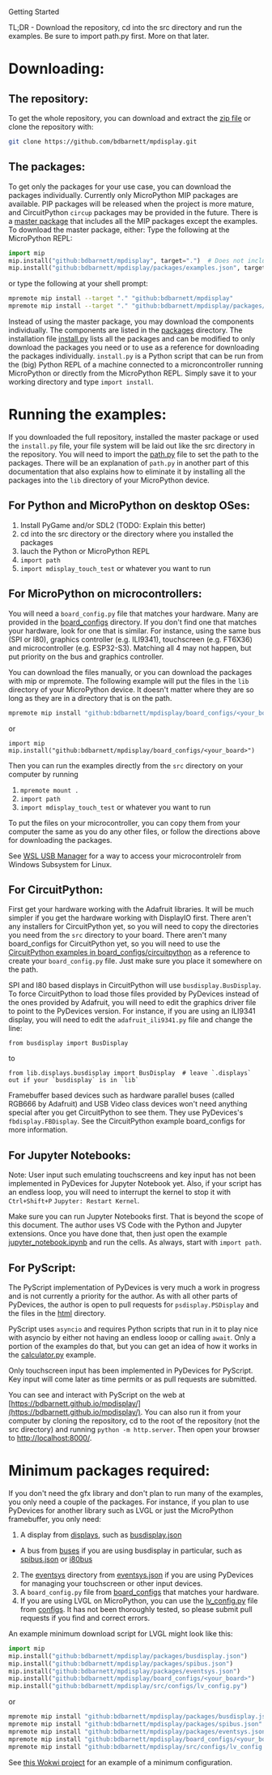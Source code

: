 Getting Started

TL;DR - Download the repository, cd into the src directory and run the examples.  Be sure to import path.py first.  More on that later.

# Downloading:
## The repository:
To get the whole repository, you can download and extract the [zip file](https://github.com/bdbarnett/mpdisplay/archive/refs/heads/main.zip) or clone the repository with:
```bash
git clone https://github.com/bdbarnett/mpdisplay.git
```

## The packages:
To get only the packages for your use case, you can download the packages individually.  Currently only MicroPython MIP packages are available.  PIP packages will be released when the project is more mature, and CircuitPython `circup` packages may be provided in the future.  There is a [master package](package.json) that includes all the MIP packages except the examples.  To download the master package, either:
Type the following at the MicroPython REPL:
```python
import mip
mip.install("github:bdbarnett/mpdisplay", target=".")  # Does not include examples
mip.install("github:bdbarnett/mpdisplay/packages/examples.json", target=".")  # Optional examples
```
or type the following at your shell prompt:
```bash
mpremote mip install --target "." "github:bdbarnett/mpdisplay"
mpremote mip install --target "." "github:bdbarnett/mpdisplay/packages/examples.json"
```

Instead of using the master package, you may download the components individually.  The components are listed in the [packages](packages) directory.  The installation file [install.py](install.py) lists all the packages and can be modified to only download the packages you need or to use as a reference for downloading the packages individually.  `install.py` is a Python script that can be run from the (big) Python REPL of a machine connected to a microncontroller running MicroPython or directly from the MicroPython REPL.  Simply save it to your working directory and type `import install`.

# Running the examples:
If you downloaded the full repository, installed the master package or used the `install.py` file, your file system will be laid out like the src directory in the repository.  You will need to import the [path.py](src/path.py) file to set the path to the packages.  There will be an explanation of `path.py` in another part of this documentation that also explains how to eliminate it by installing all the packages into the `lib` directory of your MicroPython device.

## For Python and MicroPython on desktop OSes:
1.  Install PyGame and/or SDL2 (TODO: Explain this better)
2.  cd into the src directory or the directory where you installed the packages
3.  lauch the Python or MicroPython REPL
4.  `import path`
5.  `import mdisplay_touch_test` or whatever you want to run

## For MicroPython on microcontrollers:
You will need a `board_config.py` file that matches your hardware.  Many are provided in the [board_configs](board_configs) directory.  If you don't find one that matches your hardware, look for one that is similar.  For instance, using the same bus (SPI or I80), graphics controller (e.g. ILI9341), touchscreen (e.g. FT6X36) and microcontroller (e.g. ESP32-S3).  Matching all 4 may not happen, but put priority on the bus and graphics controller.

You can download the files manually, or you can download the packages with mip or mpremote.  The following example will put the files in the `lib` directory of your MicroPython device.  It doesn't matter where they are so long as they are in a directory that is on the path.
```bash
mpremote mip install "github:bdbarnett/mpdisplay/board_configs/<your_board>"
```
or
```MicroPython
import mip
mip.install("github:bdbarnett/mpdisplay/board_configs/<your_board>")
```
Then you can run the examples directly from the `src` directory on your computer by running 
1. `mpremote mount .`
2. `import path`
3. `import mdisplay_touch_test` or whatever you want to run

To put the files on your microcontroller, you can copy them from your computer the same as you do any other files, or follow the directions above for downloading the packages.

See [WSL USB Manager](https://gitlab.com/alelec/wsl-usb-gui) for a way to access your microcontrolelr from Windows Subsystem for Linux.

## For CircuitPython:
First get your hardware working with the Adafruit libraries.  It will be much simpler if you get the hardware working with DisplayIO first.  There aren't any installers for CircuitPython yet, so you will need to copy the directories you need from the `src` directory to your board.  There aren't many board_configs for CircuitPython yet, so you will need to use the [CircuitPython examples in board_configs/circuitpython](board_configs/circuitpython) as a reference to create your `board_config.py` file.  Just make sure you place it somewhere on the path.

SPI and I80 based displays in CircuitPython will use `busdisplay.BusDisplay`.  To force CircuitPython to load those files provided by PyDevices instead of the ones provided by Adafruit, you will need to edit the graphics driver file to point to the PyDevices version.  For instance, if you are using an ILI9341 display, you will need to edit the `adafruit_ili9341.py` file and change the line:
```
from busdisplay import BusDisplay
```
to 
```
from lib.displays.busdisplay import BusDisplay  # leave `.displays` out if your `busdisplay` is in `lib`
```

Framebuffer based devices such as hardware parallel buses (called RGB666 by Adafruit) and USB Video class devices won't need anything special after you get CircuitPython to see them.  They use PyDevices's `fbdisplay.FBDisplay`.  See the CircuitPython example board_configs for more information.

## For Jupyter Notebooks:
Note:  User input such emulating touchscreens and key input has not been implemented in PyDevices for Jupyter Notebook yet.  Also, if your script has an endless loop, you will need to interrupt the kernel to stop it with `Ctrl+Shift+P` `Jupyter: Restart Kernel`.

Make sure you can run Jupyter Notebooks first.  That is beyond the scope of this document.  The author uses VS Code with the Python and Jupyter extensions.  Once you have done that, then just open the example [jupyter_notebook.ipynb](src/utils/jupyter_notebook.ipynb) and run the cells.  As always, start with `import path`.

## For PyScript:
The PyScript implementation of PyDevices is very much a work in progress and is not currently a priority for the author.  As with all other parts of PyDevices, the author is open to pull requests for `psdisplay.PSDisplay` and the files in the [html](html) directory.

PyScript uses `asyncio` and requires Python scripts that run in it to play nice with asyncio by either not having an endless looop or calling `await`.  Only a portion of the examples do that, but you can get an idea of how it works in the [calculator.py](src/examples/calculator.py) example.

Only touchscreen input has been implemented in PyDevices for PyScript.  Key input will come later as time permits or as pull requests are submitted.

You can see and interact with PyScript on the web at [https://bdbarnett.github.io/mpdisplay/](https://bdbarnett.github.io/mpdisplay/).  You can also run it from your computer by cloning the repository, cd to the root of the repository (not the src directory) and running `python -m http.server`.  Then open your browser to [http://localhost:8000/](http://localhost:8000/).

# Minimum packages required:
If you don't need the gfx library and don't plan to run many of the examples, you only need a couple of the packages.  For instance, if you plan to use PyDevices for another library such as LVGL or just the MicroPython framebuffer, you only need:
1.  A display from [displays](src/lib/displays/), such as [busdisplay.json](packages/busdisplay.json)
  -  A bus from [buses](src/lib/buses/) if you are using busdisplay in particular, such as [spibus.json](packages/spibus.json) or [i80bus](packages/i80bus.json)
2.  The [eventsys](src/lib/eventsys/) directory from [eventsys.json](packages/eventsys.json) if you are using PyDevices for managing your touchscreen or other input devices.
3.  A `board_config.py` file from [board_configs](board_configs/) that matches your hardware.
4.  If you are using LVGL on MicroPython, you can use the [lv_config.py](src/configs/lv_config.py) file from [configs](src/configs/).  It has not been thoroughly tested, so please submit pull requests if you find and correct errors.

An example minimum download script for LVGL might look like this:
```python
import mip
mip.install("github:bdbarnett/mpdisplay/packages/busdisplay.json")
mip.install("github:bdbarnett/mpdisplay/packages/spibus.json")
mip.install("github:bdbarnett/mpdisplay/packages/eventsys.json")
mip.install("github:bdbarnett/mpdisplay/board_configs/<your_board>")
mip.install("github:bdbarnett/mpdisplay/src/configs/lv_config.py")
```
or
```bash
mpremote mip install "github:bdbarnett/mpdisplay/packages/busdisplay.json"
mpremote mip install "github:bdbarnett/mpdisplay/packages/spibus.json"
mpremote mip install "github:bdbarnett/mpdisplay/packages/eventsys.json"
mpremote mip install "github:bdbarnett/mpdisplay/board_configs/<your_board>"
mpremote mip install "github:bdbarnett/mpdisplay/src/configs/lv_config.py"
```
See [this Wokwi project](https://wokwi.com/projects/404248867674669057) for an example of a minimum configuration.
